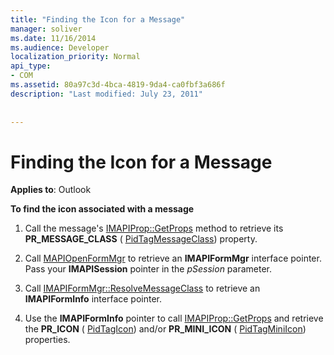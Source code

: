 ```yaml
---
title: "Finding the Icon for a Message"
manager: soliver
ms.date: 11/16/2014
ms.audience: Developer
localization_priority: Normal
api_type:
- COM
ms.assetid: 80a97c3d-4bca-4819-9da4-ca0fbf3a686f
description: "Last modified: July 23, 2011"
 
 
---
```


# Finding the Icon for a Message

  
  
**Applies to**: Outlook 
  
 **To find the icon associated with a message**
  
1. Call the message's [IMAPIProp::GetProps](imapiprop-getprops.md) method to retrieve its **PR_MESSAGE_CLASS** ( [PidTagMessageClass](pidtagmessageclass-canonical-property.md)) property.
    
2. Call [MAPIOpenFormMgr](mapiopenformmgr.md) to retrieve an **IMAPIFormMgr** interface pointer. Pass your **IMAPISession** pointer in the  _pSession_ parameter. 
    
3. Call [IMAPIFormMgr::ResolveMessageClass](imapiformmgr-resolvemessageclass.md) to retrieve an **IMAPIFormInfo** interface pointer. 
    
4. Use the **IMAPIFormInfo** pointer to call [IMAPIProp::GetProps](imapiprop-getprops.md) and retrieve the **PR_ICON** ( [PidTagIcon](pidtagicon-canonical-property.md)) and/or **PR_MINI_ICON** ( [PidTagMiniIcon](pidtagminiicon-canonical-property.md)) properties. 
    

